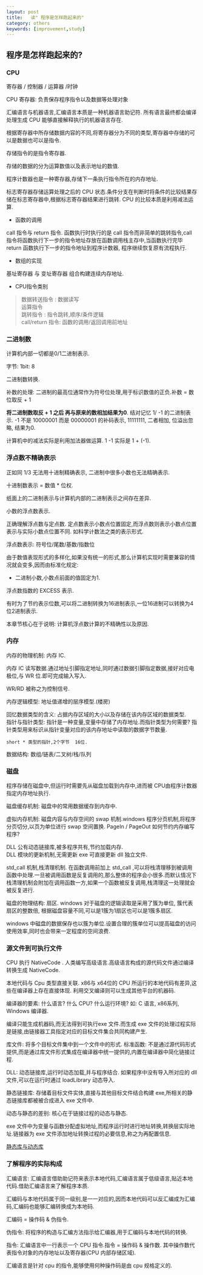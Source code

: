 ```yaml
---
layout: post
title:   读" 程序是怎样跑起来的"
category: others
keywords: [improvement,study]
---
```


## 程序是怎样跑起来的?    

### CPU  

寄存器 / 控制器 / 运算器 /时钟


CPU 寄存器: 负责保存程序指令以及数据等处理对象      

汇编语言与机器语言,汇编语言本质是一种机器语言助记符.
所有语言最终都会编译处理生成 CPU 能够直接解释执行的机器语言存在.

根据寄存器中所存储数据内容的不同,将寄存器分为不同的类型,寄存器中存储的可以是数据也可以是指令.    

存储指令的是指令寄存器.

存储的数据的分为运算数值以及表示地址的数值.  

程序计数器也是一种寄存器,存储下一条执行指令所在的内存地址.

标志寄存器存储运算处理之后的 CPU 状态.条件分支在判断时将条件的比较结果存储在标志寄存器中,根据标志寄存器结果进行跳转. CPU 的比较本质是利用减法运算.

* 函数的调用 

call 指令与 return 指令. 
函数执行时执行的是 call 指令而非简单的跳转指令,call 指令将函数执行下一步的指令地址存放在函数调用栈主存中,当函数执行完毕 return 函数执行下一步的指令地址到程序计数器, 程序继续恢复原有流程执行.

* 数组的实现

基址寄存器 与 变址寄存器 组合构建连续内存地址.   

* CPU指令类别  

>  数据转送指令 : 数据读写          
>  运算指令        
>  跳转指令    : 指令跳转,顺序/条件逻辑        
>  call/return 指令: 函数的调用/返回调用前地址

### 二进制数  

计算机内部一切都是0/1二进制表示.

字节: 1bit: 8  
 
二进制数转换.

补数的处理: 二进制的最高位通常作为符号位处理,用于标识数值的正负.补数 = 数位取反 + 1  

**将二进制数取反 + 1 之后 再与原来的数相加结果为0**. 结对记忆 1/ -1 的二进制表示. -1 不是 10000001 而是 00000001 的补码表示, 11111111, 二者相加, 位溢出忽略, 结果为0.

计算机中的减法实际是利用加法器做运算. 1 -1 实际是 1 + (-1).

### 浮点数不精确表示  

正如同 1/3 无法用十进制精确表示, 二进制中很多小数也无法精确表示. 

十进制数表示 = 数值 * 位权. 

纸面上的二进制表示与计算机内部的二进制表示之间存在差异.

小数的浮点数表示.   

正确理解浮点数与定点数.  定点数表示小数点位置固定,而浮点数则表示小数点位置表示与实际小数点位置不同. 如科学计数法之类的表示形式. 


浮点数表示:  符号位/尾数/基数/指数位  

由于数值表现形式的多样化,如果没有统一的形式,那么计算机实现时需要兼容的情况就会变多,因而由标准化规定: 

* 二进制小数,小数点前面的值固定为1.        

浮点数指数的 EXCESS 表示.

有时为了节约表示位数,可以将二进制转换为16进制表示,一位16进制可以转换为4位2进制表示.

本章节核心在于说明: 计算机浮点数计算的不精确性以及原因.
### 内存  

内存的物理机制: 内存 IC. 

内存 IC 读写数据.通过地址引脚指定地址,同时通过数据引脚指定数据,接好对应电极位,与 WR 位.即可完成输入写入.

WR/RD 被称之为控制信号.   

内存逻辑模型: 地址值递增的层序模型.(楼房)

回忆数据类型的含义: 占据内存区域的大小以及存储在该内存区域的数据类型.   
指针与指针类型: 指针是一种变量,变量中存储了内存地址.而指针类型为何需要? 指针类型用来标识从指针变量对应的该内存地址中读取的数据字节数量.  

```  
short * 类型的指针,2个字节  16位.

```

数据结构: 数组/链表/二叉树/栈/队列  


### 磁盘  

程序存储在磁盘中,但运行时需要先从磁盘加载到内存中,进而被 CPU由程序计数器指定内存地址执行.

磁盘缓存机制: 磁盘中的常用数据缓存到内存中.  

虚拟内存机制: 磁盘内容与内存空间的 swap 机制.windows 程序分页机制,将程序分页切分,以页为单位进行 swap 空间置换.
PageIn / PageOut 
如何节约内存编写程序? 

DLL 公有动态链接库,被多程序共有,节约加载内存.   
DLL 模块的更新机制,无需更新 exe 可直接更新 dll 独立文件.  

std_call 机制,栈清理机制. 在函数调用前加上 std_call ,可以将栈清理移到被调用函数中处理.一旦被调用函数是反复调用的,那么整体的程序会小很多.而默认情况下栈清理机制会附加在调用函数一方,如果一个函数被反复调用,栈清理这一处理就会被反复进行.

磁盘的物理结构: 扇区. windows 对于磁盘的逻辑读取是采用了簇为单位, 簇代表扇区的整数倍, 根据磁盘容量不同,可以是1簇为1扇区也可以是1簇多扇区.

windows 中磁盘的数据保存也以簇为单位.设置合理的簇单位可以提高磁盘的访问使用效率,同时也会带来一定程度的空间浪费.


### 源文件到可执行文件  

CPU 执行 NativeCode . 人类编写高级语言.高级语言构成的源代码文件通过编译转换生成 NativeCode.

本地代码与 Cpu 类型直接关联. x86与 x64位的 CPU 所运行的本地代码有差异,这些在编译器上存在直接体现.
利用交叉编译则可以生成其他平台的机器码. 

编译器的要素: 什么语言? 什么 CPU? 什么运行环境?   如: C 语言, x86系列, Windows 编译器. 

编译只能生成机器码,而无法得到可执行exe 文件.而生成 exe 文件的处理过程实际是链接,由链接器工具指定对应的目标文件集合共同构建产生.

库文件:  将多个目标文件集中到一个文件中的形式.
标准函数: 不是通过源代码形式提供,而是通过库文件形式集成在编译器中统一提供的,内置在编译器中简化链接过程.

DLL: 动态链接库,运行时动态加载,并与程序结合. 如果程序中没有导入所对应的 dll 文件,可以在运行时通过 loadLibrary 动态导入.

静态链接库: 存储着目标文件实体,直接与其他目标文件结合构建 exe,所相关的静态链接库都被被合成进入 exe 文件中.

动态与静态的差别: 核心在于链接过程的动态与静态.

exe 文件中为变量与函数分配虚拟地址,而程序运行时进行地址转换,转换层实际地址.链接器为 exe 文件添加地址转换过程的必要信息,称之为再配置信息.

[静态库与动态库](https://www.cnblogs.com/skynet/p/3372855.html)

### 了解程序的实际构成

汇编语言: 汇编语言借助助记符来表示本地代码,汇编语言属于低级语言,贴近本地代码.借助汇编语言来了解程序本质.

汇编码与本地代码属于同一级别,是一一对应的,因而本地代码可以反汇编成为汇编码,汇编码也能够汇编转换成为本地码.

汇编码 = 操作码 & 伪指令. 

伪指令: 将程序的构造与汇编方法指示给汇编器,用于汇编码与本地代码的转换.  

指令: 汇编语言中一行表示一个 CPU 指令.指令 = 操作码 & 操作数. 其中操作数代表指令对象的内存地址以及寄存器(CPU 内部存储区域). 

汇编语言是针对 cpu 的指令,能够使用何种操作码是由 cpu 规格定义的.